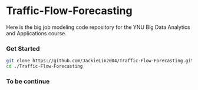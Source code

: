 # Traffic-Flow-Forecasting

Here is the big job modeling code repository for the YNU Big Data Analytics and Applications course.

### Get Started
```bash
git clone https://github.com/JackieLin2004/Traffic-Flow-Forecasting.git
cd ./Traffic-Flow-Forecasting
```

### To be continue
